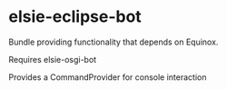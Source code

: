 elsie-eclipse-bot
=================

Bundle providing functionality that depends on Equinox.

Requires elsie-osgi-bot

Provides a CommandProvider for console interaction
